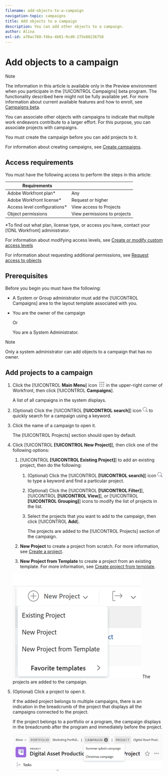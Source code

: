 ```yaml
---
filename: add-objects-to-a-campaign
navigation-topic: campaigns
title: Add objects to a campaign
description: You can add other objects to a campaign.
author: Alina
exl-id: a70ac760-f4ba-4b01-9cd0-275e86236758
---
```

# Add objects to a campaign

>[!NOTE]
>
><span class="preview">The information in this article is available only in the Preview environment when you participate in the [!UICONTROL Campaigns] beta program. The functionality described here might not be fully available yet. For more information about current available features and how to enroll, see  [Campaigns beta](../../product-announcements/betas/campaign-object-beta.md).</span>

You can associate other objects with campaigns to indicate that multiple work endeavors contribute to a larger effort. For this purpose, you can associate projects with campaigns.

You must create the campaign before you can add projects to it.

For information about creating campaigns, see [Create campaigns](create-campaigns.md).

## Access requirements

You must have the following access to perform the steps in this article:

| Requirements |  |
|------------------------------|------------------------------|
| Adobe Workfront plan* | Any |
| Adobe Workfront license* | Request or higher |
| Access level configurations* | View access to Projects |
| Object permissions | View permissions to projects |

*To find out what plan, license type, or access you have, contact your [!DNL Workfront] administrator.

For information about modifying access levels, see [Create or modify custom access levels](../../administration-and-setup/add-users/configure-and-grant-access/create-modify-access-levels.md)

For information about requesting additional permissions, see [Request access to objects](../../workfront-basics/grant-and-request-access-to-objects/request-access.md)



## Prerequisites

Before you begin you must have the following:

* A System or Group administrator must add the [!UICONTROL Campaigns] area to the layout template associated with you.
* You are the owner of the campaign

   Or

   You are a System Administrator.

>[!NOTE]
>
>Only a system administrator can add objects to a campaign that has no owner.


## Add projects to a campaign

1. Click the [!UICONTROL **Main Menu**] icon ![](assets/main-menu-icon.png) in the upper-right corner of Workfront, then click [!UICONTROL **Campaigns**].

   A list of all campaigns in the system displays.
1. (Optional) Click the [!UICONTROL **[!UICONTROL search]**] icon ![](assets/search-icon.png) to quickly search for a campaign using a keyword.
1. Click the name of a campaign to open it.

   The [!UICONTROL Projects] section should open by default.
1. Click [!UICONTROL **[!UICONTROL New Project]**], then click one of the following options:

   1. [!UICONTROL **[!UICONTROL Existing Project]**] to add an existing project, then do the following:

      1. (Optional) Click the [!UICONTROL **[!UICONTROL search]**] icon ![](assets/search-icon.png) to type a keyword and find a particular project.

      1. (Optional) Click the [!UICONTROL **[!UICONTROL Filter]**], [!UICONTROL **[!UICONTROL View]**], or [!UICONTROL **[!UICONTROL Grouping]**] icons to modify the list of projects in the list.
      1. Select the projects that you want to add to the campaign, then click [!UICONTROL **Add**].

         The projects are added to the [!UICONTROL Projects] section of the
campaign.
   1. **New Project** to create a project from scratch. For more information, see [Create a project](../../manage-work/projects/create-projects/create-project.md).

   1. **New Project from Template** to create a project from an existing template. For more information, see [Create project from template](../../manage-work/projects/create-projects/create-project-from-template.md).

   ![](assets/new-project-drop-down-options-in-campaign.png)
The projects are added to the campaign.


1. (Optional) Click a project to open it.

   If the added project belongs to multiple campaigns, there is an indication in the breadcrumb of the project that displays all the campaigns connected to the project.

   If the project belongs to a portfolio or a program, the campaign displays in the breadcrumb after the program and immediately before the project.

   ![](assets/project-with-multiple-campaigns-in-breadcrumb.png)
